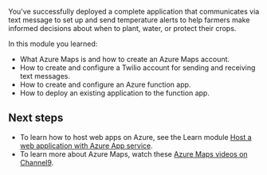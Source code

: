 You've successfully deployed a complete application that communicates via text message to set up and send temperature alerts to help farmers make informed decisions about when to plant, water, or protect their crops.

In this module you learned:

* What Azure Maps is and how to create an Azure Maps account.
* How to create and configure a Twilio account for sending and receiving text messages.
* How to create and configure an Azure function app.
* How to deploy an existing application to the function app.

## Next steps

* To learn how to host web apps on Azure, see the Learn module [Host a web application with Azure App service](https://docs.microsoft.com/learn/modules/host-a-web-app-with-azure-app-service/).
* To learn more about Azure Maps, watch these [Azure Maps videos on Channel9](https://channel9.msdn.com/Search?term=%22azure%20maps%22).

